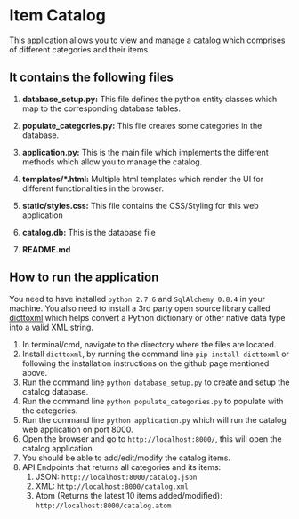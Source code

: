 Item Catalog
============
This application allows you to view and manage a catalog which comprises of different categories and their items


It contains the following files
--------------------------------

1. **database_setup.py:**
	This file defines the python entity classes which map to the corresponding database tables.

2. **populate_categories.py:**
	This file creates some categories in the database.

3. **application.py:**
	This is the main file which implements the different methods which allow you to manage the catalog.

4. **templates/*.html:**
	Multiple html templates which render the UI for different functionalities in the browser.

5. **static/styles.css:**
	This file contains the CSS/Styling for this web application

6. **catalog.db:**
	This is the database file

7. **README.md**


How to run the application
---------------------------
You need to have installed `python 2.7.6` and `SqlAlchemy 0.8.4` in your machine. You also need to install a 3rd party open source library called [dicttoxml](https://github.com/quandyfactory/dicttoxml) which helps convert a Python dictionary or other native data type into a valid XML string. 


1. In terminal/cmd, navigate to the directory where the files are located.
2. Install `dicttoxml`, by running the command line `pip install dicttoxml` or following the installation instructions on the github page mentioned above.
3. Run the command line `python database_setup.py` to create and setup the catalog database.
4. Run the command line `python populate_categories.py` to populate with the categories.
5. Run the command line `python application.py` which will run the catalog web application on port 8000.
6. Open the browser and go to `http://localhost:8000/`, this will open the catalog application.
7. You should be able to add/edit/modify the catalog items.
8. API Endpoints that returns all categories and its items:
	1. JSON: `http://localhost:8000/catalog.json`
	2. XML: `http://localhost:8000/catalog.xml`
	3. Atom (Returns the latest 10 items added/modified): `http://localhost:8000/catalog.atom`
